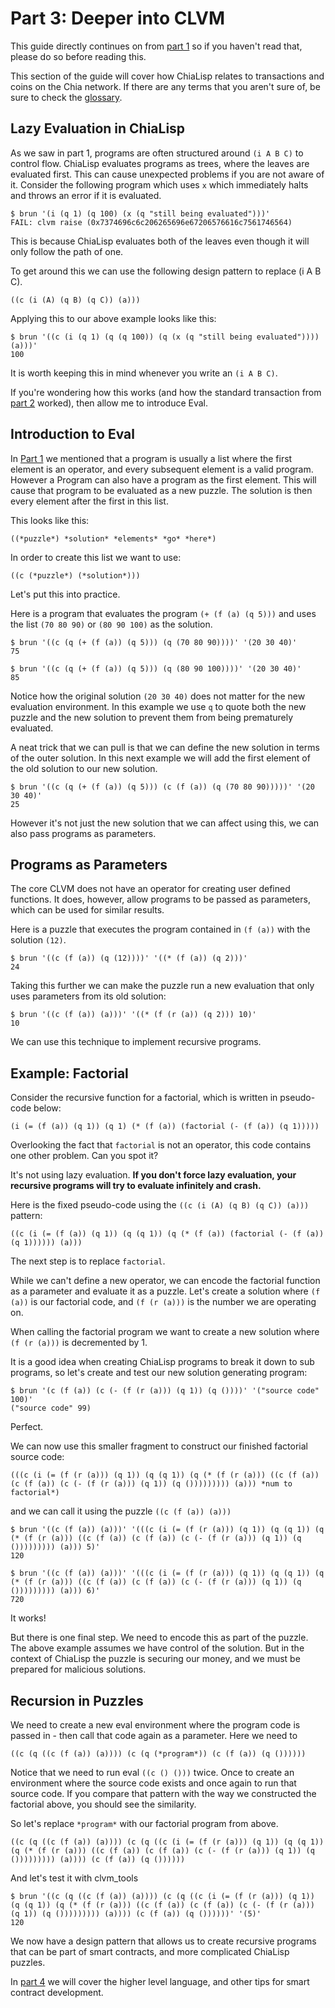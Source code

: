 # Part 3: Deeper into CLVM

This guide directly continues on from [part 1](./part1_basics.md) so if you haven't read that, please do so before reading this.

This section of the guide will cover how ChiaLisp relates to transactions and coins on the Chia network.
If there are any terms that you aren't sure of, be sure to check the [glossary](./glossary.md).


## Lazy Evaluation in ChiaLisp

As we saw in part 1, programs are often structured around `(i A B C)` to control flow.
ChiaLisp evaluates programs as trees, where the leaves are evaluated first.
This can cause unexpected problems if you are not aware of it.
Consider the following program which uses `x` which immediately halts and throws an error if it is evaluated.

```
$ brun '(i (q 1) (q 100) (x (q "still being evaluated")))'
FAIL: clvm raise (0x7374696c6c206265696e67206576616c7561746564)
```

This is because ChiaLisp evaluates both of the leaves even though it will only follow the path of one.

To get around this we can use the following design pattern to replace (i A B C).
```
((c (i (A) (q B) (q C)) (a)))
```
Applying this to our above example looks like this:

```
$ brun '((c (i (q 1) (q (q 100)) (q (x (q "still being evaluated")))) (a)))'
100
```

It is worth keeping this in mind whenever you write an `(i A B C)`.

If you're wondering how this works (and how the standard transaction from [part 2](./part2_transactions.md) worked), then allow me to introduce Eval.

## Introduction to Eval

In [Part 1](part1_basics.md) we mentioned that a program is usually a list where the first element is an operator, and every subsequent element is a valid program.
However a Program can also have a program as the first element. This will cause that program to be evaluated as a new puzzle.
The solution is then every element after the first in this list.

This looks like this:

```
((*puzzle*) *solution* *elements* *go* *here*)
```

In order to create this list we want to use:
```
((c (*puzzle*) (*solution*)))
```

Let's put this into practice.

Here is a program that evaluates the program `(+ (f (a) (q 5)))` and uses the list `(70 80 90)` or `(80 90 100)` as the solution.
```
$ brun '((c (q (+ (f (a)) (q 5))) (q (70 80 90))))' '(20 30 40)'
75

$ brun '((c (q (+ (f (a)) (q 5))) (q (80 90 100))))' '(20 30 40)'
85

```
Notice how the original solution `(20 30 40)` does not matter for the new evaluation environment.
In this example we use `q` to quote both the new puzzle and the new solution to prevent them from being prematurely evaluated.

A neat trick that we can pull is that we can define the new solution in terms of the outer solution.
In this next example we will add the first element of the old solution to our new solution.

```
$ brun '((c (q (+ (f (a)) (q 5))) (c (f (a)) (q (70 80 90)))))' '(20 30 40)'
25
```

However it's not just the new solution that we can affect using this, we can also pass programs as parameters.


## Programs as Parameters

The core CLVM does not have an operator for creating user defined functions.
It does, however, allow programs to be passed as parameters, which can be used for similar results.

Here is a puzzle that executes the program contained in `(f (a))` with the solution `(12)`.

```
$ brun '((c (f (a)) (q (12))))' '((* (f (a)) (q 2)))'
24
```

Taking this further we can make the puzzle run a new evaluation that only uses parameters from its old solution:

```
$ brun '((c (f (a)) (a)))' '((* (f (r (a)) (q 2))) 10)'
10
```

We can use this technique to implement recursive programs.


## Example: Factorial

Consider the recursive function for a factorial, which is written in pseudo-code below:
```
(i (= (f (a)) (q 1)) (q 1) (* (f (a)) (factorial (- (f (a)) (q 1)))))
```
Overlooking the fact that `factorial` is not an operator, this code contains one other problem. Can you spot it?

It's not using lazy evaluation.
**If you don't force lazy evaluation, your recursive programs will try to evaluate infinitely and crash.**

Here is the fixed pseudo-code using the `((c (i (A) (q B) (q C)) (a)))` pattern:

```
((c (i (= (f (a)) (q 1)) (q (q 1)) (q (* (f (a)) (factorial (- (f (a)) (q 1)))))) (a)))
```

The next step is to replace `factorial`.

While we can't define a new operator, we can encode the factorial function as a parameter and evaluate it as a puzzle.
Let's create a solution where `(f (a))` is our factorial code, and `(f (r (a)))` is the number we are operating on.

When calling the factorial program we want to create a new solution where `(f (r (a)))` is decremented by 1.

It is a good idea when creating ChiaLisp programs to break it down to sub programs, so let's create and test our new solution generating program:

```
$ brun '(c (f (a)) (c (- (f (r (a))) (q 1)) (q ())))' '("source code" 100)'
("source code" 99)
```
Perfect.

We can now use this smaller fragment to construct our finished factorial source code:

```
(((c (i (= (f (r (a))) (q 1)) (q (q 1)) (q (* (f (r (a))) ((c (f (a)) (c (f (a)) (c (- (f (r (a))) (q 1)) (q ())))))))) (a))) *num to factorial*)
```
and we can call it using the puzzle `((c (f (a)) (a)))`

```
$ brun '((c (f (a)) (a)))' '(((c (i (= (f (r (a))) (q 1)) (q (q 1)) (q (* (f (r (a))) ((c (f (a)) (c (f (a)) (c (- (f (r (a))) (q 1)) (q ())))))))) (a))) 5)'
120

$ brun '((c (f (a)) (a)))' '(((c (i (= (f (r (a))) (q 1)) (q (q 1)) (q (* (f (r (a))) ((c (f (a)) (c (f (a)) (c (- (f (r (a))) (q 1)) (q ())))))))) (a))) 6)'
720
```

It works!

But there is one final step. We need to encode this as part of the puzzle.
The above example assumes we have control of the solution.
But in the context of ChiaLisp the puzzle is securing our money, and we must be prepared for malicious solutions.

## Recursion in Puzzles

We need to create a new eval environment where the program code is passed in - then call that code again as a parameter.
Here we need to

```
((c (q ((c (f (a)) (a)))) (c (q (*program*)) (c (f (a)) (q ())))))
```

Notice that we need to run eval `((c () ()))` twice.
Once to create an environment where the source code exists and once again to run that source code.
If you compare that pattern with the way we constructed the factorial above, you should see the similarity.

So let's replace `*program*` with our factorial program from above.

```
((c (q ((c (f (a)) (a)))) (c (q ((c (i (= (f (r (a))) (q 1)) (q (q 1)) (q (* (f (r (a))) ((c (f (a)) (c (f (a)) (c (- (f (r (a))) (q 1)) (q ())))))))) (a)))) (c (f (a)) (q ())))))
```
And let's test it with clvm_tools
```
$ brun '((c (q ((c (f (a)) (a)))) (c (q ((c (i (= (f (r (a))) (q 1)) (q (q 1)) (q (* (f (r (a))) ((c (f (a)) (c (f (a)) (c (- (f (r (a))) (q 1)) (q ())))))))) (a)))) (c (f (a)) (q ())))))' '(5)'
120
```

We now have a design pattern that allows us to create recursive programs that can be part of smart contracts, and more complicated ChiaLisp puzzles.

In [part 4](./part4_higherlevelguide.md) we will cover the higher level language, and other tips for smart contract development.
